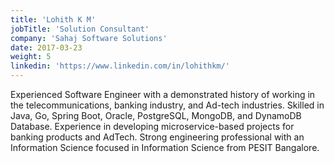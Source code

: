 ```yaml
---
title: 'Lohith K M'
jobTitle: 'Solution Consultant'
company: 'Sahaj Software Solutions'
date: 2017-03-23
weight: 5
linkedin: 'https://www.linkedin.com/in/lohithkm/'
---
```


Experienced Software Engineer with a demonstrated history of working in the telecommunications, banking industry, and Ad-tech industries. Skilled in Java, Go, Spring Boot, Oracle, PostgreSQL, MongoDB, and DynamoDB Database. Experience in developing microservice-based projects for banking products and AdTech. Strong engineering professional with an Information Science focused in Information Science from PESIT Bangalore.
